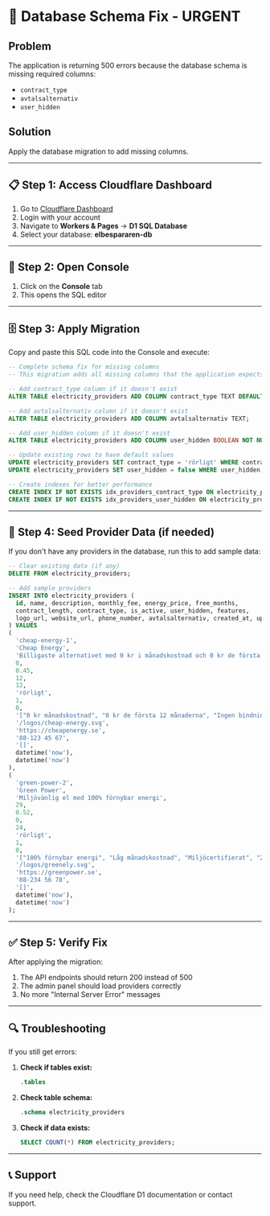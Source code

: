 # 🚨 Database Schema Fix - URGENT

## Problem
The application is returning 500 errors because the database schema is missing required columns:
- `contract_type` 
- `avtalsalternativ`
- `user_hidden`

## Solution
Apply the database migration to add missing columns.

---

## 📋 Step 1: Access Cloudflare Dashboard

1. Go to [Cloudflare Dashboard](https://dash.cloudflare.com/)
2. Login with your account
3. Navigate to **Workers & Pages** → **D1 SQL Database**
4. Select your database: **elbespararen-db**

---

## 📝 Step 2: Open Console

1. Click on the **Console** tab
2. This opens the SQL editor

---

## 🗄️ Step 3: Apply Migration

Copy and paste this SQL code into the Console and execute:

```sql
-- Complete schema fix for missing columns
-- This migration adds all missing columns that the application expects

-- Add contract_type column if it doesn't exist
ALTER TABLE electricity_providers ADD COLUMN contract_type TEXT DEFAULT 'rörligt';

-- Add avtalsalternativ column if it doesn't exist  
ALTER TABLE electricity_providers ADD COLUMN avtalsalternativ TEXT;

-- Add user_hidden column if it doesn't exist
ALTER TABLE electricity_providers ADD COLUMN user_hidden BOOLEAN NOT NULL DEFAULT false;

-- Update existing rows to have default values
UPDATE electricity_providers SET contract_type = 'rörligt' WHERE contract_type IS NULL;
UPDATE electricity_providers SET user_hidden = false WHERE user_hidden IS NULL;

-- Create indexes for better performance
CREATE INDEX IF NOT EXISTS idx_providers_contract_type ON electricity_providers(contract_type);
CREATE INDEX IF NOT EXISTS idx_providers_user_hidden ON electricity_providers(user_hidden);
```

---

## 🌱 Step 4: Seed Provider Data (if needed)

If you don't have any providers in the database, run this to add sample data:

```sql
-- Clear existing data (if any)
DELETE FROM electricity_providers;

-- Add sample providers
INSERT INTO electricity_providers (
  id, name, description, monthly_fee, energy_price, free_months, 
  contract_length, contract_type, is_active, user_hidden, features, 
  logo_url, website_url, phone_number, avtalsalternativ, created_at, updated_at
) VALUES 
(
  'cheap-energy-1',
  'Cheap Energy',
  'Billigaste alternativet med 0 kr i månadskostnad och 0 kr de första 12 månaderna',
  0,
  0.45,
  12,
  12,
  'rörligt',
  1,
  0,
  '["0 kr månadskostnad", "0 kr de första 12 månaderna", "Ingen bindningstid", "Spotpris + 0 kr påslag"]',
  '/logos/cheap-energy.svg',
  'https://cheapenergy.se',
  '08-123 45 67',
  '[]',
  datetime('now'),
  datetime('now')
),
(
  'green-power-2',
  'Green Power',
  'Miljövänlig el med 100% förnybar energi',
  29,
  0.52,
  0,
  24,
  'rörligt',
  1,
  0,
  '["100% förnybar energi", "Låg månadskostnad", "Miljöcertifierat", "24 månaders bindningstid"]',
  '/logos/greenely.svg',
  'https://greenpower.se',
  '08-234 56 78',
  '[]',
  datetime('now'),
  datetime('now')
);
```

---

## ✅ Step 5: Verify Fix

After applying the migration:

1. The API endpoints should return 200 instead of 500
2. The admin panel should load providers correctly
3. No more "Internal Server Error" messages

---

## 🔍 Troubleshooting

If you still get errors:

1. **Check if tables exist:**
   ```sql
   .tables
   ```

2. **Check table schema:**
   ```sql
   .schema electricity_providers
   ```

3. **Check if data exists:**
   ```sql
   SELECT COUNT(*) FROM electricity_providers;
   ```

---

## 📞 Support

If you need help, check the Cloudflare D1 documentation or contact support.
